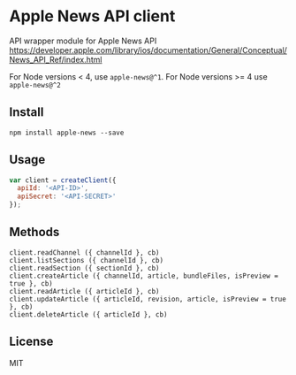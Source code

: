 # Apple News API client

API wrapper module for Apple News API https://developer.apple.com/library/ios/documentation/General/Conceptual/News_API_Ref/index.html

For Node versions < 4, use `apple-news@^1`. For Node versions >= 4 use `apple-news@^2`

## Install

```
npm install apple-news --save
```

## Usage

```js
var client = createClient({
  apiId: '<API-ID>',
  apiSecret: '<API-SECRET>'
});
```

## Methods

```
client.readChannel ({ channelId }, cb)
client.listSections ({ channelId }, cb)
client.readSection ({ sectionId }, cb)
client.createArticle ({ channelId, article, bundleFiles, isPreview = true }, cb)
client.readArticle ({ articleId }, cb)
client.updateArticle ({ articleId, revision, article, isPreview = true }, cb)
client.deleteArticle ({ articleId }, cb)
```

## License

MIT

